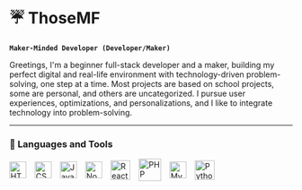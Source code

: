# ☔ ThoseMF

**`Maker-Minded Developer (Developer/Maker)`**

Greetings, I'm a beginner full-stack developer and a maker, building my perfect digital and real-life environment with technology-driven problem-solving, one step at a time. Most projects are based on school projects, some are personal, and others are uncategorized. I pursue user experiences, optimizations, and personalizations, and I like to integrate technology into problem-solving.

---

### 🧰 Languages and Tools

<p style="display: flex; align-items: center; gap: 15px;">
  <img alt="HTML" width="30px" style="vertical-align: middle;" src="https://cdn.jsdelivr.net/gh/devicons/devicon/icons/html5/html5-plain.svg" />
  <img alt="CSS" width="30px" style="vertical-align: middle;" src="https://cdn.jsdelivr.net/gh/devicons/devicon/icons/css3/css3-plain.svg" />
  <img alt="JavaScript" width="30px" style="vertical-align: middle;" src="https://cdn.jsdelivr.net/gh/devicons/devicon/icons/javascript/javascript-plain.svg" />
  <img alt="NodeJS" width="30px" style="vertical-align: middle;" src="https://cdn.jsdelivr.net/gh/devicons/devicon/icons/nodejs/nodejs-original.svg" />
  <img alt="React" width="35px" style="vertical-align: middle;" src="https://cdn.jsdelivr.net/gh/devicons/devicon/icons/react/react-original.svg" />
  <img alt="PHP" width="40px" style="vertical-align: middle;" src="https://cdn.jsdelivr.net/gh/devicons/devicon/icons/php/php-original.svg" />
  <img alt="MySQL" width="30px" style="vertical-align: middle;" src="https://cdn.jsdelivr.net/gh/devicons/devicon/icons/mysql/mysql-original.svg" />
  <img alt="Python" width="35px" style="vertical-align: middle;" src="https://cdn.jsdelivr.net/gh/devicons/devicon/icons/python/python-original.svg" />
</p>

#
